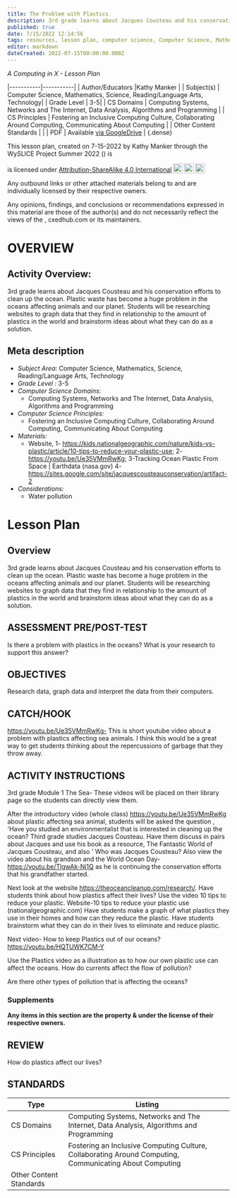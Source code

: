 ```yaml
---
title: The Problem with Plastics
description: 3rd grade learns about Jacques Cousteau and his conservation efforts to clean up the ocean.  Plastic waste has become a huge problem in the oceans affecting animals and our planet.  Students will be researching websites to graph data that they find in relationship to the amount of plastics in the world and brainstorm ideas about what they can do as a solution.
published: true
date: 7/15/2022 12:14:56
tags: resources, lesson plan, computer science, Computer Science, Mathematics, Science, Reading/Language Arts, Technology 
editor: markdown
dateCreated: 2022-07-15T00:00:00.000Z
---
```

*A Computing in X - Lesson Plan*

|-----------|-----------|
| Author/Educators |Kathy Manker |
| Subject(s) | Computer Science, Mathematics, Science, Reading/Language Arts, Technology|
| Grade Level | 3-5|
| CS Domains | Computing Systems, Networks and The Internet, Data Analysis, Algorithms and Programming |
| CS Principles | Fostering an Inclusive Computing Culture, Collaborating Around Computing, Communicating About Computing |
| Other Content Standards |  | 
| PDF | Available [via GoogleDrive]() |
{.dense}






This lesson plan, created on 7-15-2022 by Kathy Manker through the  WySLICE Project Summer 2022 () is  <p xmlns:cc="http://creativecommons.org/ns#" >  is licensed under <a href="http://creativecommons.org/licenses/by-sa/4.0/?ref=chooser-v1" target="_blank" rel="license noopener noreferrer" style="display:inline-block;">Attribution-ShareAlike 4.0 International<img style="height:22px!important;margin-left:3px;vertical-align:text-bottom;" src="https://mirrors.creativecommons.org/presskit/icons/cc.svg?ref=chooser-v1"><img style="height:22px!important;margin-left:3px;vertical-align:text-bottom;" src="https://mirrors.creativecommons.org/presskit/icons/by.svg?ref=chooser-v1"><img style="height:22px!important;margin-left:3px;vertical-align:text-bottom;" src="https://mirrors.creativecommons.org/presskit/icons/sa.svg?ref=chooser-v1"></a></p>


Any outbound links or other attached materials belong to and are individually licensed by their respective owners. 


Any opinions, findings, and conclusions or recommendations expressed in this material are those of the author(s) and do not necessarily reflect the views of the , cxedhub.com or its maintainers.


# OVERVIEW
## Activity Overview:  
3rd grade learns about Jacques Cousteau and his conservation efforts to clean up the ocean.  Plastic waste has become a huge problem in the oceans affecting animals and our planet.  Students will be researching websites to graph data that they find in relationship to the amount of plastics in the world and brainstorm ideas about what they can do as a solution.
## Meta description
+ *Subject Area:* Computer Science, Mathematics, Science, Reading/Language Arts, Technology 
+ *Grade Level :* 3-5 
+ *Computer Science Domains:*
   + Computing Systems, Networks and The Internet, Data Analysis, Algorithms and Programming
+ *Computer Science Principles:*
   + Fostering an Inclusive Computing Culture, Collaborating Around Computing, Communicating About Computing
+ *Materials:* 
   + Website, 1- https://kids.nationalgeographic.com/nature/kids-vs-plastic/article/10-tips-to-reduce-your-plastic-use;   2-https://youtu.be/Ue35VMmRwKg;  3-Tracking Ocean Plastic From Space | Earthdata (nasa.gov) 4-https://sites.google.com/site/jacquescousteauconservation/artifact-2
+ *Considerations:*
   + Water pollution


# Lesson Plan
## Overview
3rd grade learns about Jacques Cousteau and his conservation efforts to clean up the ocean.  Plastic waste has become a huge problem in the oceans affecting animals and our planet.  Students will be researching websites to graph data that they find in relationship to the amount of plastics in the world and brainstorm ideas about what they can do as a solution.
## ASSESSMENT PRE/POST-TEST
Is there a problem with plastics in the oceans?  What is your research to support this answer?
## OBJECTIVES
Research data, graph data and interpret the data from their computers.


## CATCH/HOOK
https://youtu.be/Ue35VMmRwKg- This is  short youtube video about a problem with plastics affecting sea animals.  I think this would be a great way to get students thinking about the repercussions of garbage that they throw away.


## ACTIVITY INSTRUCTIONS
3rd grade Module 1 The Sea- These videos will be placed on their library page so the students can directly view them.


After the introductory video (whole class) https://youtu.be/Ue35VMmRwKg about plastic affecting sea animal, students will be asked the question , 'Have you studied an environmentalist that is interested in cleaning up the ocean?  Third grade studies Jacques Cousteau.  Have them discuss in pairs about Jacques and use his book as a resource, The Fantastic World of Jacques Cousteau, and also ' Who was Jacques Cousteau?   Also view the video about his grandson and the World Ocean Day-https://youtu.be/TlgwAk-Nj1Q as he is continuing the conservation efforts that his grandfather started.


Next look at the website https://theoceancleanup.com/research/. 
Have students think about how plastics affect their lives?
Use the video 10 tips to reduce your plastic. Website-10 tips to reduce your plastic use (nationalgeographic.com) Have students make a graph of what plastics they use in their homes and how can they reduce the plastic.  Have students brainstorm what they can do in their lives to eliminate and reduce plastic.  


Next video- How to keep Plastics out of  our oceans? https://youtu.be/HQTUWK7CM-Y


Use the Plastics video as a illustration as to how our own plastic use can affect the oceans.  How do currents affect the flow of pollution?


Are there other types of pollution that is affecting the oceans?


### Supplements
**Any items in this section are the property & under the license of their respective owners.**






## REVIEW
How do plastics affect our lives?
## STANDARDS        
| Type | Listing | 
|-----------|-----------|
| CS Domains  | Computing Systems, Networks and The Internet, Data Analysis, Algorithms and Programming|
| CS Principles   | Fostering an Inclusive Computing Culture, Collaborating Around Computing, Communicating About Computing|
| Other Content Standards |   |